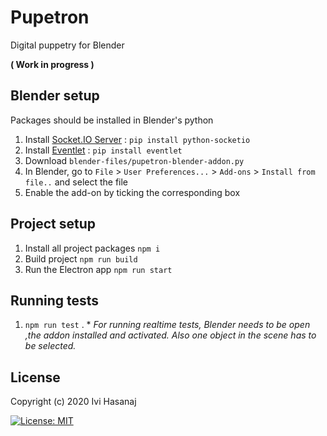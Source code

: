 # Pupetron 
Digital puppetry for Blender

**( Work in progress )**

## Blender setup

Packages should be installed in Blender's python

1. Install [Socket.IO Server](https://python-socketio.readthedocs.io/en/latest/server.html) : `pip install python-socketio` 
2. Install [Eventlet](http://eventlet.net/) : `pip install eventlet` 
3. Download `blender-files/pupetron-blender-addon.py`
4. In Blender, go to `File` > `User Preferences...` > `Add-ons` > `Install from file..` and select the file
5. Enable the add-on by ticking the corresponding box

## Project setup

1. Install all project packages `npm i`
2. Build project `npm run build`
3. Run the Electron app `npm run start` 

## Running tests

1. `npm run test` . * *For running realtime tests, Blender needs to be open ,the addon installed and activated. Also one object in the scene has to be selected.*

## License

Copyright (c) 2020 Ivi Hasanaj

[![License: MIT](https://img.shields.io/badge/License-MIT-yellow.svg)](https://opensource.org/licenses/MIT)
